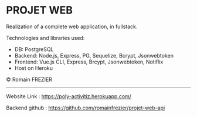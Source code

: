# PROJET WEB

Realization of a complete web application, in fullstack.

Technologies and libraries used:
- DB: PostgreSQL
- Backend: Node.js, Express, PG, Sequelize, Bcrypt, Jsonwebtoken
- Frontend: Vue.js CLI, Express, Brcypt, Jsonwebtoken, Notiflix
- Host on Heroku

© Romain FREZIER

___

Website Link : https://poly-activitiz.herokuapp.com/

Backend github : https://github.com/romainfrezier/projet-web-api
